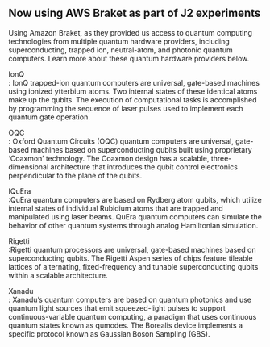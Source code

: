 ## Now using AWS Braket as part of J2 experiments

Using Amazon Braket, as they provided us access to quantum computing technologies from multiple quantum hardware providers, including superconducting, trapped ion, neutral-atom, and photonic quantum computers. Learn more about these quantum hardware providers below.

IonQ  
: IonQ trapped-ion quantum computers are universal, gate-based machines using ionized ytterbium atoms. Two internal states of these identical atoms make up the qubits. The execution of computational tasks is accomplished by programming the sequence of laser pulses used to implement each quantum gate operation.
 
OQC  
: Oxford Quantum Circuits (OQC) quantum computers are universal, gate-based machines based on superconducting qubits built using proprietary ‘Coaxmon’ technology. The Coaxmon design has a scalable, three-dimensional architecture that introduces the qubit control electronics perpendicular to the plane of the qubits.
 
IQuEra  
:QuEra quantum computers are based on Rydberg atom qubits, which utilize internal states of individual Rubidium atoms that are trapped and manipulated using laser beams. QuEra quantum computers can simulate the behavior of other quantum systems through analog Hamiltonian simulation.

Rigetti  
:Rigetti quantum processors are universal, gate-based machines based on superconducting qubits. The Rigetti Aspen series of chips feature tileable lattices of alternating, fixed-frequency and tunable superconducting qubits within a scalable architecture.

Xanadu  
: Xanadu’s quantum computers are based on quantum photonics and use quantum light sources that emit squeezed-light pulses to support continuous-variable quantum computing, a paradigm that uses continuous quantum states known as qumodes. The Borealis device implements a specific protocol known as Gaussian Boson Sampling (GBS).
